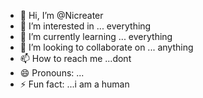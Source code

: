 - 👋 Hi, I’m @Nicreater
- 👀 I’m interested in ... everything 
- 🌱 I’m currently learning ... everything 
- 💞️ I’m looking to collaborate on ... anything 
- 📫 How to reach me ...dont
- 😄 Pronouns: ...
- ⚡ Fun fact: ...i am a human

<!---
Nicreater/Nicreater is a ✨ special ✨ repository because its `README.md` (this file) appears on your GitHub profile.
You can click the Preview link to take a look at your changes.
--->
